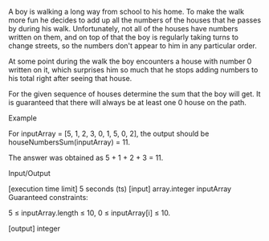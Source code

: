 A boy is walking a long way from school to his home. To make the walk more fun he decides to add up all the numbers of the houses that he passes by during his walk. Unfortunately, not all of the houses have numbers written on them, and on top of that the boy is regularly taking turns to change streets, so the numbers don't appear to him in any particular order.

At some point during the walk the boy encounters a house with number 0 written on it, which surprises him so much that he stops adding numbers to his total right after seeing that house.

For the given sequence of houses determine the sum that the boy will get. It is guaranteed that there will always be at least one 0 house on the path.

Example

For inputArray = [5, 1, 2, 3, 0, 1, 5, 0, 2], the output should be houseNumbersSum(inputArray) = 11.

The answer was obtained as 5 + 1 + 2 + 3 = 11.

Input/Output

[execution time limit] 5 seconds (ts)
[input] array.integer inputArray
Guaranteed constraints:

5 ≤ inputArray.length ≤ 10, 0 ≤ inputArray[i] ≤ 10.

[output] integer
